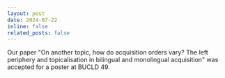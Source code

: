 ```yaml
---
layout: post
date: 2024-07-22
inline: false
related_posts: false
---
```


Our paper "On another topic, how do acquisition orders vary? The left periphery and topicalisation in bilingual and monolingual acquisition" was accepted for a poster at BUCLD 49.
